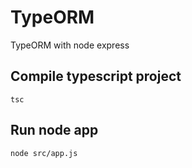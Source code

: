 # TypeORM
TypeORM with node express

## Compile typescript project
```
tsc
```

## Run node app
```
node src/app.js
```
